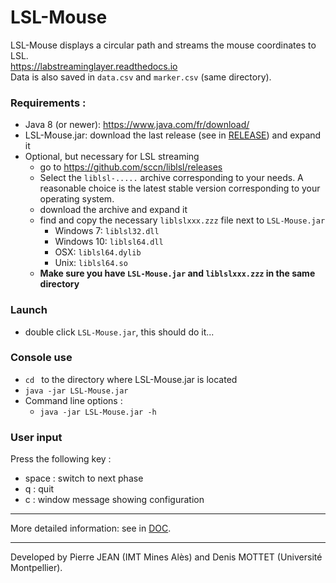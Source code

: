 
# LSL-Mouse
LSL-Mouse displays a circular path and streams the mouse coordinates to LSL.  
https://labstreaminglayer.readthedocs.io   
Data is also saved in `data.csv` and `marker.csv` (same directory).  

### Requirements :
- Java 8 (or newer): https://www.java.com/fr/download/  
- LSL-Mouse.jar: download the last release (see in [RELEASE](/RELEASE/)) and expand it
- Optional, but necessary for LSL streaming
	- go to https://github.com/sccn/liblsl/releases
	- Select the `liblsl-.....` archive corresponding to your needs. A reasonable choice is the latest stable version corresponding to your operating system.   
	- download the archive and expand it
	- find and copy the necessary  `liblslxxx.zzz` file next to `LSL-Mouse.jar`
		- Windows 7:  `liblsl32.dll`
		- Windows 10: `liblsl64.dll`
		- OSX: `liblsl64.dylib`
		- Unix: `liblsl64.so`
	- **Make sure you have `LSL-Mouse.jar` and `liblslxxx.zzz` in the same directory**

### Launch
- double click `LSL-Mouse.jar`, this should do it...

### Console use
- `cd ` to the directory where LSL-Mouse.jar is located    
- `java -jar LSL-Mouse.jar`   
- Command line options :  
	- `java -jar LSL-Mouse.jar -h`


### User input
Press the following key :
- space : switch to next phase
- q : quit
- c : window message showing configuration

-----  

More detailed information: see in [DOC](/DOC/).  

-----  
Developed by Pierre JEAN (IMT Mines Alès) and Denis MOTTET (Université Montpellier).
